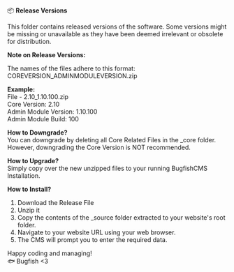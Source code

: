 📦 **Release Versions**

This folder contains released versions of the software. Some versions might be missing or unavailable as they have been deemed irrelevant or obsolete for distribution.

**Note on Release Versions:**

The names of the files adhere to this format:  
COREVERSION_ADMINMODULEVERSION.zip

**Example:**  
File - 2.10_1.10.100.zip  
Core Version: 2.10  
Admin Module Version: 1.10.100  
Admin Module Build: 100

**How to Downgrade?**  
You can downgrade by deleting all Core Related Files in the _core folder. However, downgrading the Core Version is NOT recommended.

**How to Upgrade?**  
Simply copy over the new unzipped files to your running BugfishCMS Installation.

**How to Install?**
1. Download the Release File
2. Unzip it
3. Copy the contents of the _source folder extracted to your website's root folder.
4. Navigate to your website URL using your web browser.
5. The CMS will prompt you to enter the required data.

Happy coding and managing!  
🐟 Bugfish <3